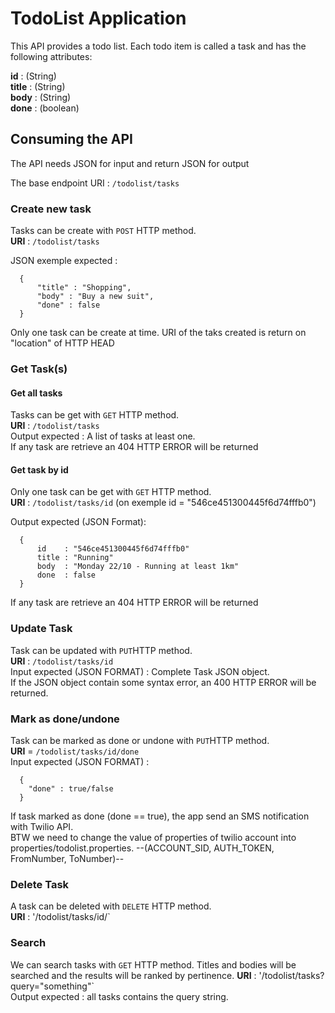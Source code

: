 TodoList Application
========
This API provides a todo list. Each todo item is called a task and has the following attributes:

**id**    : (String)                                                                                                              
**title** : (String)                                                                                                          
**body**  : (String)                                                                                                           
**done**  : (boolean)  

## Consuming the API 
The API needs JSON for input and return JSON for output

The base endpoint URI : `/todolist/tasks`

### Create new task 
Tasks can be create with `POST` HTTP method.                                                                        
**URI** : `/todolist/tasks`        

JSON exemple expected : 
```
  {
      "title" : "Shopping",
      "body" : "Buy a new suit",
      "done" : false
  }
```
Only one task can be create at time. URI of the taks created is return on "location" of HTTP HEAD 

### Get Task(s)
#### Get all tasks
Tasks can be get with `GET` HTTP method.                                                                  
**URI** : `/todolist/tasks`                                                                             
Output expected : A list of tasks at least one.                                                                       
If any task are retrieve an 404 HTTP ERROR will be returned

#### Get task by id 
Only one task can be get with `GET` HTTP method.                                                                  
**URI** : `/todolist/tasks/id` (on exemple id = "546ce451300445f6d74fffb0")                                     

Output expected (JSON Format):                                            
```
  {
      id    : "546ce451300445f6d74fffb0"
      title : "Running"
      body  : "Monday 22/10 - Running at least 1km"
      done  : false
  }

```
If any task are retrieve an 404 HTTP ERROR will be returned

### Update Task
Task can be updated with `PUT`HTTP method.                                                                
**URI** : `/todolist/tasks/id`                                                                                      
Input expected (JSON FORMAT) : Complete Task JSON object.                                                           
If the JSON object contain some syntax error, an 400 HTTP ERROR will be returned.

### Mark as done/undone
Task can be marked as done or undone with `PUT`HTTP method.                                                     
**URI** = `/todolist/tasks/id/done`                                                           
Input expected (JSON FORMAT) :              
```
  {
    "done" : true/false
  }
```
If task marked as done (done == true), the app send an SMS notification with Twilio API.    
BTW we need to change the value of properties of twilio account into properties/todolist.properties.
--(ACCOUNT_SID, AUTH_TOKEN, FromNumber, ToNumber)--

### Delete Task 
A task can be deleted with `DELETE` HTTP method.                                                        
**URI** : '/todolist/tasks/id/`

### Search 
We can search tasks with `GET` HTTP method. Titles and bodies will be searched and the results will be ranked by pertinence.
**URI** : '/todolist/tasks?query="something"`                                                                     
Output expected : all tasks contains the query string.                                                              



